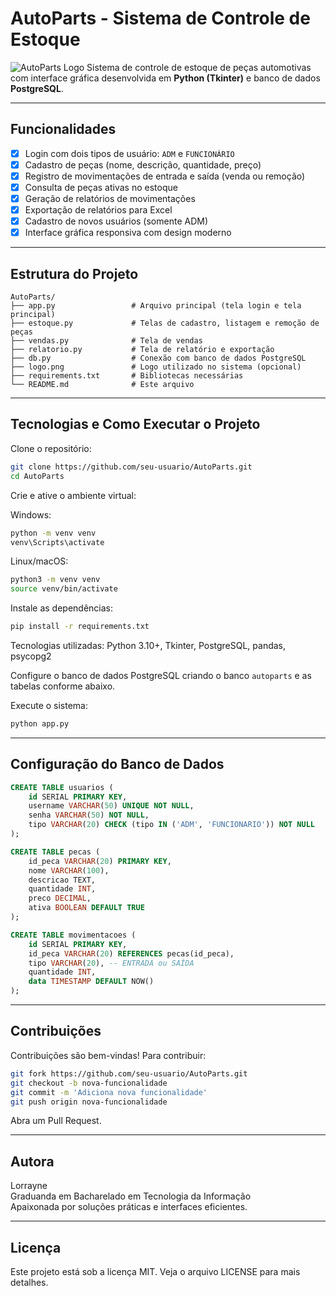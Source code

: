 # AutoParts - Sistema de Controle de Estoque

![AutoParts Logo](https://via.placeholder.com/400x100.png?text=AutoParts+Logo) 
Sistema de controle de estoque de peças automotivas com interface gráfica desenvolvida em **Python (Tkinter)** e banco de dados **PostgreSQL**.

---

## Funcionalidades

- [x] Login com dois tipos de usuário: `ADM` e `FUNCIONÁRIO`
- [x] Cadastro de peças (nome, descrição, quantidade, preço)
- [x] Registro de movimentações de entrada e saída (venda ou remoção)
- [x] Consulta de peças ativas no estoque
- [x] Geração de relatórios de movimentações
- [x] Exportação de relatórios para Excel
- [x] Cadastro de novos usuários (somente ADM)
- [x] Interface gráfica responsiva com design moderno

---

## Estrutura do Projeto

```
AutoParts/
├── app.py                 # Arquivo principal (tela login e tela principal)
├── estoque.py             # Telas de cadastro, listagem e remoção de peças
├── vendas.py              # Tela de vendas
├── relatorio.py           # Tela de relatório e exportação
├── db.py                  # Conexão com banco de dados PostgreSQL
├── logo.png               # Logo utilizado no sistema (opcional)
├── requirements.txt       # Bibliotecas necessárias
└── README.md              # Este arquivo
```

---

## Tecnologias e Como Executar o Projeto

Clone o repositório:

```bash
git clone https://github.com/seu-usuario/AutoParts.git
cd AutoParts
```

Crie e ative o ambiente virtual:

Windows:

```bash
python -m venv venv
venv\Scripts\activate
```

Linux/macOS:

```bash
python3 -m venv venv
source venv/bin/activate
```

Instale as dependências:

```bash
pip install -r requirements.txt
```

Tecnologias utilizadas: Python 3.10+, Tkinter, PostgreSQL, pandas, psycopg2

Configure o banco de dados PostgreSQL criando o banco `autoparts` e as tabelas conforme abaixo.

Execute o sistema:

```bash
python app.py
```

---

## Configuração do Banco de Dados

```sql
CREATE TABLE usuarios (
    id SERIAL PRIMARY KEY,
    username VARCHAR(50) UNIQUE NOT NULL,
    senha VARCHAR(50) NOT NULL,
    tipo VARCHAR(20) CHECK (tipo IN ('ADM', 'FUNCIONARIO')) NOT NULL
);

CREATE TABLE pecas (
    id_peca VARCHAR(20) PRIMARY KEY,
    nome VARCHAR(100),
    descricao TEXT,
    quantidade INT,
    preco DECIMAL,
    ativa BOOLEAN DEFAULT TRUE
);

CREATE TABLE movimentacoes (
    id SERIAL PRIMARY KEY,
    id_peca VARCHAR(20) REFERENCES pecas(id_peca),
    tipo VARCHAR(20), -- ENTRADA ou SAÍDA
    quantidade INT,
    data TIMESTAMP DEFAULT NOW()
);
```

---


## Contribuições

Contribuições são bem-vindas! Para contribuir:

```bash
git fork https://github.com/seu-usuario/AutoParts.git
git checkout -b nova-funcionalidade
git commit -m 'Adiciona nova funcionalidade'
git push origin nova-funcionalidade
```

Abra um Pull Request.

---

## Autora

Lorrayne  
Graduanda em Bacharelado em Tecnologia da Informação  
Apaixonada por soluções práticas e interfaces eficientes.

---

## Licença

Este projeto está sob a licença MIT. Veja o arquivo LICENSE para mais detalhes.

